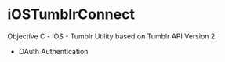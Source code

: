 iOSTumblrConnect
================

Objective C - iOS - Tumblr Utility based on Tumblr API Version 2. 

* OAuth Authentication
